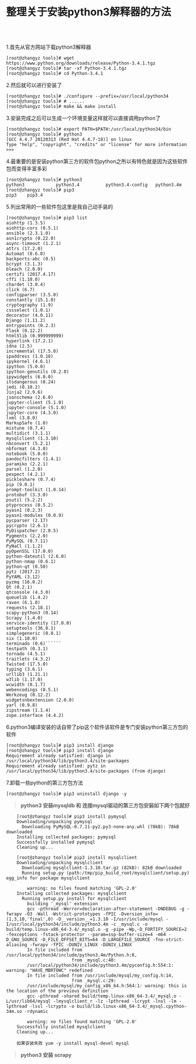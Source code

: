 # 整理关于安装python3解释器的方法

<br>

<br>

1.首先从官方网站下载python3解释器
```shell
[root@zhangyz tools]# wget https://www.python.org/downloads/release/Python-3.4.1.tgz 
[root@zhangyz tools]# tar -xf Python-3.4.1.tgz
[root@zhangyz tools]# cd Python-3.4.1
```

2.然后就可以进行安装了
```shell
[root@zhangyz tools]# ./configure --prefix=/usr/local/python34
[root@zhangyz tools]# # ......
[root@zhangyz tools]# make && make install
```

3.安装完成之后可以生成一个环境变量这样就可以直接调用python了
```shell
[root@zhangyz tools]# export PATH=$PATH:/usr/local/python34/bin
[root@zhangyz tools]# python3
[GCC 4.4.7 20120313 (Red Hat 4.4.7-18)] on linux
Type "help", "copyright", "credits" or "license" for more information
>>>
```

4.最重要的是安装python第三方的软件包python之所以有特色就是因为这些软件包而变得丰富多彩
```shell
[root@zhangyz tools]# python3
python3            python3.4          python3.4-config   python3.4m           
[root@zhangyz tools]# pip3
pip3    pip3.4  
```

5.列出常用的一些软件包这里是我自己动手装的
```shell
[root@zhangyz tools]# pip3 list
aiohttp (1.3.5)
aiohttp-cors (0.5.1)
ansible (2.3.1.0)
asn1crypto (0.22.0)
async-timeout (1.2.1)
attrs (17.2.0)
Automat (0.6.0)
backports-abc (0.5)
bcrypt (3.1.3)
bleach (2.0.0)
certifi (2017.4.17)
cffi (1.10.0)
chardet (3.0.4)
click (6.7)
configparser (3.5.0)
constantly (15.1.0)
cryptography (1.9)
cssselect (1.0.1)
decorator (4.0.11)
Django (1.11.2)
entrypoints (0.2.3)
Flask (0.12.2)
html5lib (0.999999999)
hyperlink (17.2.1)
idna (2.5)
incremental (17.5.0)
ipaddress (1.0.18)
ipykernel (4.6.1)
ipython (5.0.0)
ipython-genutils (0.2.0)
ipywidgets (6.0.0)
itsdangerous (0.24)
jedi (0.10.2)
Jinja2 (2.9.6)
jsonschema (2.6.0)
jupyter-client (5.1.0)
jupyter-console (5.1.0)
jupyter-core (4.3.0)
lxml (3.8.0)
MarkupSafe (1.0)
mistune (0.7.4)
multidict (3.1.1)
mysqlclient (1.3.10)
nbconvert (5.2.1)
nbformat (4.3.0)
notebook (5.0.0)
pandocfilters (1.4.1)
paramiko (2.2.1)
parsel (1.2.0)
pexpect (4.2.1)
pickleshare (0.7.4)
pip (9.0.1)
prompt-toolkit (1.0.14)
protobuf (3.3.0)
psutil (5.2.2)
ptyprocess (0.5.2)
pyasn1 (0.2.3)
pyasn1-modules (0.0.9)
pycparser (2.17)
pycrypto (2.6.1)
PyDispatcher (2.0.5)
Pygments (2.2.0)
PyMySQL (0.7.11)
PyNaCl (1.1.2)
pyOpenSSL (17.0.0)
python-dateutil (2.6.0)
python-nmap (0.6.1)
python-qt (0.50)
pytz (2017.2)
PyYAML (3.12)
pyzmq (16.0.2)
Qt (0.2.1)
qtconsole (4.3.0)
queuelib (1.4.2)
raven (6.1.0)
requests (2.18.1)
scapy-python3 (0.14)
Scrapy (1.4.0)
service-identity (17.0.0)
setuptools (36.0.1)
simplegeneric (0.8.1)
six (1.10.0)
terminado (0.6)``````
testpath (0.3.1)
tornado (4.5.1)
traitlets (4.3.2)
Twisted (17.5.0)
typing (3.6.1)
urllib3 (1.21.1)
w3lib (1.17.0)
wcwidth (0.1.7)
webencodings (0.5.1)
Werkzeug (0.12.2)
widgetsnbextension (2.0.0)
yarl (0.9.8)
zipstream (1.1.4)
zope.interface (4.4.2)
```

6.python3编译安装的话自带了pip这个软件该软件是专门安装python第三方包的软件
```shell
[root@zhangyz tools]# pip3 install django
[root@zhangyz tools]# pip3 install django
Requirement already satisfied: django in /usr/local/python34/lib/python3.4/site-packages
Requirement already satisfied: pytz in /usr/local/python34/lib/python3.4/site-packages (from django)
```

7.卸载一些python的第三方包方法		
```shell
[root@zhangyz tools]# pip3 uninstall django -y
```




> **python3 安装mysqldb 和 连接mysql驱动的第三方包安装如下两个包就好**

		[root@zhangyz tools]# pip3 install pymysql
		Downloading/unpacking pymysql
		  Downloading PyMySQL-0.7.11-py2.py3-none-any.whl (78kB): 78kB downloaded
		Installing collected packages: pymysql
		Successfully installed pymysql
		Cleaning up...

		[root@zhangyz tools]# pip3 install mysqlclient
		Downloading/unpacking mysqlclient
		  Downloading mysqlclient-1.3.10.tar.gz (82kB): 82kB downloaded
		  Running setup.py (path:/tmp/pip_build_root/mysqlclient/setup.py) egg_info for package mysqlclient
    
		    warning: no files found matching 'GPL-2.0'
		Installing collected packages: mysqlclient
		  Running setup.py install for mysqlclient
		    building '_mysql' extension
		    gcc -pthread -Werror=declaration-after-statement -DNDEBUG -g -fwrapv -O3 -Wall -Wstrict-prototypes -fPIC -Dversion_info=(1,3,10,'final',0) -D__version__=1.3.10 -I/usr/include/mysql -I/usr/local/python34/include/python3.4m -c _mysql.c -o build/temp.linux-x86_64-3.4/_mysql.o -g -pipe -Wp,-D_FORTIFY_SOURCE=2 -fexceptions -fstack-protector --param=ssp-buffer-size=4 -m64 -D_GNU_SOURCE -D_FILE_OFFSET_BITS=64 -D_LARGEFILE_SOURCE -fno-strict-aliasing -fwrapv -fPIC -DUNIV_LINUX -DUNIV_LINUX
		    In file included from /usr/local/python34/include/python3.4m/Python.h:8,
		                     from _mysql.c:40:
		    /usr/local/python34/include/python3.4m/pyconfig.h:554:1: warning: "HAVE_MBRTOWC" redefined
		    In file included from /usr/include/mysql/my_config.h:14,
		                     from _mysql.c:29:
		    /usr/include/mysql/my_config_x86_64.h:564:1: warning: this is the location of the previous definition
		    gcc -pthread -shared build/temp.linux-x86_64-3.4/_mysql.o -L/usr/lib64/mysql -lmysqlclient_r -lz -lpthread -lcrypt -lnsl -lm -lpthread -lssl -lcrypto -o build/lib.linux-x86_64-3.4/_mysql.cpython-34m.so -rdynamic
		    
		    warning: no files found matching 'GPL-2.0'
		Successfully installed mysqlclient
		Cleaning up...

		如果安装失败 yum -y install mysql-devel mysql



> **python3 安装 scrapy**
		
